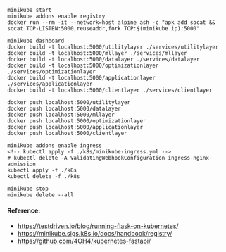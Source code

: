 ```
minikube start
minikube addons enable registry
docker run --rm -it --network=host alpine ash -c "apk add socat && socat TCP-LISTEN:5000,reuseaddr,fork TCP:$(minikube ip):5000"
```

```
minikube dashboard
docker build -t localhost:5000/utilitylayer ./services/utilitylayer
docker build -t localhost:5000/mllayer ./services/mllayer
docker build -t localhost:5000/datalayer ./services/datalayer
docker build -t localhost:5000/optimizationlayer ./services/optimizationlayer
docker build -t localhost:5000/applicationlayer ./services/applicationlayer
docker build -t localhost:5000/clientlayer ./services/clientlayer
```

```
docker push localhost:5000/utilitylayer
docker push localhost:5000/datalayer
docker push localhost:5000/mllayer
docker push localhost:5000/optimizationlayer
docker push localhost:5000/applicationlayer
docker push localhost:5000/clientlayer
```


```
minikube addons enable ingress
<!-- kubectl apply -f ./k8s/minikube-ingress.yml -->
# kubectl delete -A ValidatingWebhookConfiguration ingress-nginx-admission
kubectl apply -f ./k8s
kubectl delete -f ./k8s
```


```
minikube stop
minikube delete --all
```


#### Reference:
* https://testdriven.io/blog/running-flask-on-kubernetes/
* https://minikube.sigs.k8s.io/docs/handbook/registry/
* https://github.com/4OH4/kubernetes-fastapi/
